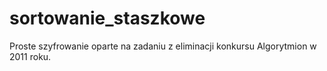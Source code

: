 # sortowanie_staszkowe
Proste szyfrowanie oparte na zadaniu z eliminacji konkursu Algorytmion w 2011 roku.
